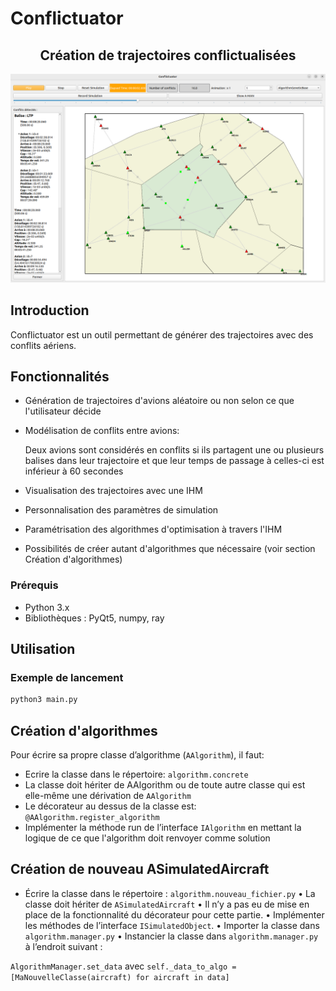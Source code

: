 # Conflictuator
## <div align="center">Création de trajectoires conflictualisées</div>

<div align="center">
  <img src="./images/ihm_exemple.png" alt="Illustration du projet" />
</div>


## Introduction
Conflictuator est un outil permettant de générer des trajectoires avec des conflits aériens.

## Fonctionnalités
- Génération de trajectoires d'avions aléatoire ou non selon ce que l'utilisateur décide
- Modélisation de conflits entre avions: 

    Deux avions sont considérés en conflits si ils partagent une ou plusieurs balises dans leur trajectoire et que leur temps de passage à celles-ci est inférieur à 60 secondes
- Visualisation des trajectoires avec une IHM
- Personnalisation des paramètres de simulation
- Paramétrisation des algorithmes d'optimisation à travers l'IHM
- Possibilités de créer autant d'algorithmes que nécessaire (voir section Création d'algorithmes)

### Prérequis
- Python 3.x
- Bibliothèques : PyQt5, numpy, ray

## Utilisation

### Exemple de lancement
```bash
python3 main.py
```

## Création d'algorithmes

Pour écrire sa propre classe d’algorithme (```AAlgorithm```), il faut:
- Ecrire la classe dans le répertoire: ```algorithm.concrete```
- La classe doit hériter de AAlgorithm ou de toute autre classe qui est elle-même une dérivation
de ```AAlgorithm```
- Le décorateur au dessus de la classe est: ```@AAlgorithm.register_algorithm```
- Implémenter la méthode run de l’interface ```IAlgorithm``` en mettant la logique de ce que l'algorithm doit renvoyer comme solution

## Création de nouveau ASimulatedAircraft

- Écrire la classe dans le répertoire : ```algorithm.nouveau_fichier.py```
• La classe doit hériter de ```ASimulatedAircraft```
• Il n’y a pas eu de mise en place de la fonctionnalité du décorateur pour cette partie.
• Implémenter les méthodes de l’interface ```ISimulatedObject```.
• Importer la classe dans ```algorithm.manager.py```
• Instancier la classe dans ```algorithm.manager.py``` à l’endroit suivant :

```AlgorithmManager.set_data``` avec ```self._data_to_algo = [MaNouvelleClasse(aircraft) for aircraft in data]```